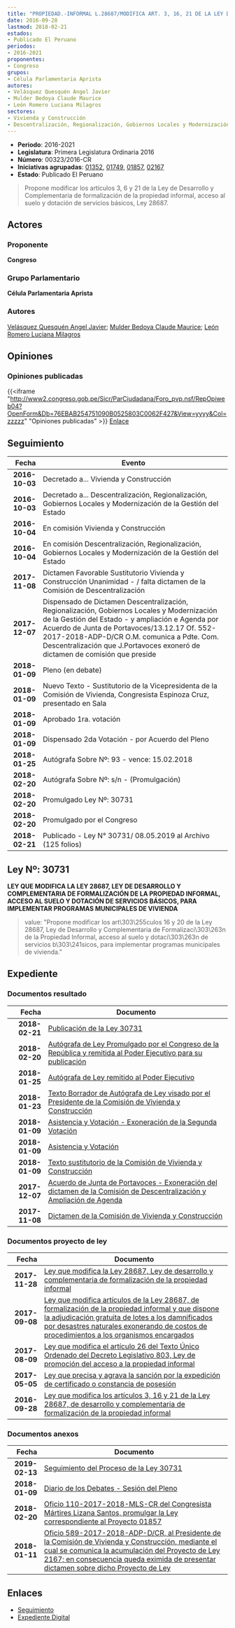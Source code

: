 ```yaml
---
title: "PROPIEDAD.-INFORMAL L.28687/MODIFICA ART. 3, 16, 21 DE LA LEY DE DESARROLLO DE...."
date: 2016-09-28
lastmod: 2018-02-21
estados:
- Publicado El Peruano
periodos:
- 2016-2021
proponentes:
- Congreso
grupos:
- Célula Parlamentaria Aprista
autores:
- Velásquez Quesquén Angel Javier
- Mulder Bedoya Claude Maurice
- León Romero Luciana Milagros
sectores:
- Vivienda y Construcción
- Descentralización, Regionalización, Gobiernos Locales y Modernización de la Gestión del Estado
---
```

- **Periodo**: 2016-2021
- **Legislatura**: Primera Legislatura Ordinaria 2016
- **Número**: 00323/2016-CR
- **Iniciativas agrupadas**: [01352](../../01300/01352), [01749](../../01700/01749), [01857](../../01800/01857), [02167](../../02100/02167)
- **Estado**: Publicado El Peruano

> Propone modificar los artículos 3, 6 y 21 de la Ley de Desarrollo y Complementaria de formalización de la propiedad informal, acceso al suelo y dotación de servicios básicos, Ley 28687.


## Actores

### Proponente

**Congreso**

### Grupo Parlamentario

**Célula Parlamentaria Aprista**

### Autores

[Velásquez Quesquén Angel Javier](mailto:mailto:jvelasquezq@congreso.gob.pe); [Mulder Bedoya Claude Maurice](mailto:mailto:mmulder@congreso.gob.pe); [León Romero Luciana Milagros](mailto:mailto:lleon@congreso.gob.pe)

## Opiniones

### Opiniones publicadas

{{<iframe "http://www2.congreso.gob.pe/Sicr/ParCiudadana/Foro_pvp.nsf/RepOpiweb04?OpenForm&Db=76EBAB254751090B0525803C0062F427&View=yyyy&Col=zzzzz" "Opiniones publicadas" >}}
[Enlace](http://www2.congreso.gob.pe/Sicr/ParCiudadana/Foro_pvp.nsf/RepOpiweb04?OpenForm&Db=76EBAB254751090B0525803C0062F427&View=yyyy&Col=zzzzz)


## Seguimiento

| Fecha | Evento |
|------:|--------|
| **2016-10-03** | Decretado a... Vivienda y Construcción |
| **2016-10-03** | Decretado a... Descentralización, Regionalización, Gobiernos Locales y Modernización de la Gestión del Estado |
| **2016-10-04** | En comisión Vivienda y Construcción |
| **2016-10-04** | En comisión Descentralización, Regionalización, Gobiernos Locales y Modernización de la Gestión del Estado |
| **2017-11-08** | Dictamen Favorable Sustitutorio Vivienda y Construcción Unanimidad - / falta dictamen de la Comisión de Descentralización |
| **2017-12-07** | Dispensado de Dictamen Descentralización, Regionalización, Gobiernos Locales y Modernización de la Gestión del Estado - y ampliación e Agenda por Acuerdo de Junta de Portavoces/13.12.17 Of. 552-2017-2018-ADP-D/CR O.M. comunica a Pdte. Com. Descentralización que J.Portavoces exoneró de dictamen de comisión que preside |
| **2018-01-09** | Pleno (en debate) |
| **2018-01-09** | Nuevo Texto - Sustitutorio de la Vicepresidenta de la Comisión de Vivienda, Congresista Espinoza Cruz, presentado en Sala |
| **2018-01-09** | Aprobado 1ra. votación |
| **2018-01-09** | Dispensado 2da Votación - por Acuerdo del Pleno |
| **2018-01-25** | Autógrafa Sobre Nº: 93 - vence: 15.02.2018 |
| **2018-02-20** | Autógrafa Sobre Nº: s/n - (Promulgación) |
| **2018-02-20** | Promulgado Ley Nº: 30731 |
| **2018-02-20** | Promulgado por el Congreso |
| **2018-02-21** | Publicado - Ley N° 30731/ 08.05.2019 al Archivo (125 folios) |

## Ley Nº: 30731

**LEY QUE MODIFICA LA LEY 28687, LEY DE DESARROLLO Y COMPLEMENTARIA DE FORMALIZACIÓN DE LA PROPIEDAD INFORMAL, ACCESO AL SUELO Y DOTACIÓN DE SERVICIOS BÁSICOS, PARA IMPLEMENTAR PROGRAMAS MUNICIPALES DE VIVIENDA**

> value: "Propone modificar los art\303\255culos 16 y 20 de la Ley 28687, Ley de Desarrollo y Complementaria de Formalizaci\303\263n de la Propiedad Informal, acceso al suelo y dotaci\303\263n de servicios b\303\241sicos, para implementar programas municipales de vivienda."


## Expediente

### Documentos resultado

| Fecha | Documento |
|------:|-----------|
| **2018-02-21** | [Publicación de la Ley 30731](http://www.leyes.congreso.gob.pe/Documentos/2016_2021/ADLP/Normas_Legales/30731-LEY.pdf) |
| **2018-02-20** | [Autógrafa de Ley Promulgado por el Congreso de la República y remitida al Poder Ejecutivo para su publicación](http://www.leyes.congreso.gob.pe/Documentos/2016_2021/Autografas/Ley_y_de_Resolucion_Legislativa/AU01352_20180220.pdf) |
| **2018-01-25** | [Autógrafa de Ley remitido al Poder Ejecutivo](http://www.leyes.congreso.gob.pe/Documentos/2016_2021/Autografas/Ley_y_de_Resolucion_Legislativa/AU01857_20180125.pdf) |
| **2018-01-23** | [Texto Borrador de Autógrafa de Ley visado por el Presidente de la Comisión de Vivienda y Construcción](http://www.leyes.congreso.gob.pe/Documentos/2016_2021/Texto_Borrador_de_Autografa/BA00323_20180123.pdf) |
| **2018-01-09** | [Asistencia y Votación - Exoneración de la Segunda Votación](http://www.leyes.congreso.gob.pe/Documentos/2016_2021/Asistencia_y_Votacion/Proyectos_de_Ley/Exoneracion_de_Segunda_Votacion/ESV0032320180109.pdf) |
| **2018-01-09** | [Asistencia y Votación](http://www.leyes.congreso.gob.pe/Documentos/2016_2021/Asistencia_y_Votacion/Proyectos_de_Ley/AV0032320180109.pdf) |
| **2018-01-09** | [Texto sustitutorio de la Comisión de Vivienda y Construcción](http://www.leyes.congreso.gob.pe/Documentos/2016_2021/Texto_Sustitutorio/Proyectos_de_Ley/TS00323_20180109.pdf) |
| **2017-12-07** | [Acuerdo de Junta de Portavoces - Exoneración del dictamen de la Comisión de Descentralización y Ampliación de Agenda](http://www.leyes.congreso.gob.pe/Documentos/2016_2021/Acuerdos/Junta_Portavoces/AJP01857_20181207.pdf) |
| **2017-11-08** | [Dictamen de la Comisión de Vivienda y Construcción](http://www.leyes.congreso.gob.pe/Documentos/2016_2021/Dictamenes/Proyectos_de_Ley/00323DC24MAY20171108.pdf) |

### Documentos proyecto de ley

| Fecha | Documento |
|------:|-----------|
| **2017-11-28** | [Ley que modifica la Ley 28687, Ley de desarrollo y complementaria de formalización de la propiedad informal](http://www.leyes.congreso.gob.pe/Documentos/2016_2021/Proyectos_de_Ley_y_de_Resoluciones_Legislativas/PL0216720171128.PDF) |
| **2017-09-08** | [Ley que modifica artículos de la Ley 28687, de formalización de la propiedad informal y que dispone la adjudicación gratuita de lotes a los damnificados por desastres naturales exonerando de costos de procedimientos a los organismos encargados](http://www.leyes.congreso.gob.pe/Documentos/2016_2021/Proyectos_de_Ley_y_de_Resoluciones_Legislativas/PL0185720170908..pdf) |
| **2017-08-09** | [Ley que modifica el artículo 26 del Texto Único Ordenado del Decreto Legislativo 803, Ley de promoción del acceso a la propiedad informal](http://www.leyes.congreso.gob.pe/Documentos/2016_2021/Proyectos_de_Ley_y_de_Resoluciones_Legislativas/PL0174920170809..pdf) |
| **2017-05-05** | [Ley que precisa y agrava la sanción por la expedición de certificado o constancia de posesión](http://www.leyes.congreso.gob.pe/Documentos/2016_2021/Proyectos_de_Ley_y_de_Resoluciones_Legislativas/PL0135220170505.pdf) |
| **2016-09-28** | [Ley que modifica los artículos 3, 16 y 21 de la Ley 28687, de desarrollo y complementaria de formalización de la propiedad informal](http://www.leyes.congreso.gob.pe/Documentos/2016_2021/Proyectos_de_Ley_y_de_Resoluciones_Legislativas/PL0032320160928..pdf) |

### Documentos anexos

| Fecha | Documento |
|------:|-----------|
| **2019-02-13** | [Seguimiento del Proceso de la Ley 30731](http://www.leyes.congreso.gob.pe/Documentos/2016_2021/Seguimiento_de_Proyectos_de_Ley/00323PL20190213.pdf) |
| **2018-01-09** | [Diario de los Debates - Sesión del Pleno](http://www.leyes.congreso.gob.pe/Documentos/2016_2021/ADLP/Diario_Debates/30731-TDD.pdf) |
| **2018-02-20** | [Oficio 110-2017-2018-MLS-CR del Congresista Mártires Lizana Santos, promulgar la Ley correspondiente al Proyecto 01857](http://www.leyes.congreso.gob.pe/Documentos/2016_2021/Oficios/Congresistas/OFICIO-110-2017-2018-MLS-CR.pdf) |
| **2018-01-11** | [Oficio 589-2017-2018-ADP-D/CR, al Presidente de la Comisión de Vivienda y Construcción, mediante el cual se comunica la acumulación del Proyecto de Ley 2167; en consecuencia queda eximida de presentar dictamen sobre dicho Proyecto de Ley](http://www.leyes.congreso.gob.pe/Documentos/2016_2021/Oficios/Oficialia_Mayor/OFICIO-589-2017-2018-ADP-D-CR.pdf) |

## Enlaces

- [Seguimiento](http://www2.congreso.gob.pe/Sicr/TraDocEstProc/CLProLey2016.nsf/f7fff46988ca05b1052578e100829cc7/59bb3ad1c8b5ebcb0525803c0061956e?OpenDocument)
- [Expediente Digital](http://www2.congreso.gob.pe/Sicr/TraDocEstProc/CLProLey2016.nsf/f7fff46988ca05b1052578e100829cc7/59bb3ad1c8b5ebcb0525803c0061956e?OpenDocument&Click=05257FB7005EB655.eb71d0cf91d8294e05256cdf006b5706/$Body/0.1C6C)

